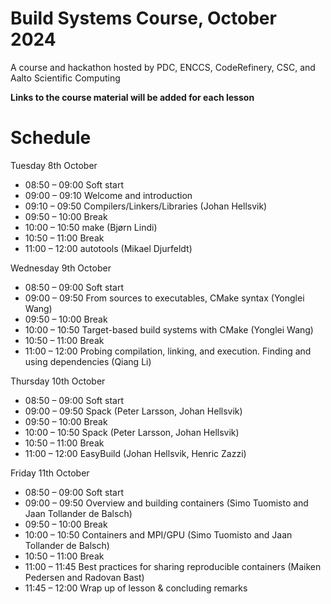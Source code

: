 # Build Systems Course, October 2024

A course and hackathon hosted by PDC, ENCCS, CodeRefinery, CSC, and Aalto Scientific Computing

**Links to the course material will be added for each lesson**

# Schedule

Tuesday 8th October

- 08:50 – 09:00 Soft start
- 09:00 – 09:10 Welcome and introduction
- 09:10 – 09:50 Compilers/Linkers/Libraries (Johan Hellsvik)
- 09:50 – 10:00 Break
- 10:00 – 10:50 make (Bjørn Lindi)
- 10:50 – 11:00 Break
- 11:00 – 12:00 autotools (Mikael Djurfeldt)

Wednesday 9th October

- 08:50 – 09:00 Soft start
- 09:00 – 09:50 From sources to executables, CMake syntax (Yonglei Wang)
- 09:50 – 10:00 Break
- 10:00 – 10:50 Target-based build systems with CMake (Yonglei Wang)
- 10:50 – 11:00 Break
- 11:00 – 12:00 Probing compilation, linking, and execution. Finding and using dependencies (Qiang Li)

Thursday 10th October

- 08:50 – 09:00 Soft start
- 09:00 – 09:50 Spack (Peter Larsson, Johan Hellsvik)
- 09:50 – 10:00 Break
- 10:00 – 10:50 Spack (Peter Larsson, Johan Hellsvik)
- 10:50 – 11:00 Break
- 11:00 – 12:00 EasyBuild (Johan Hellsvik, Henric Zazzi)

Friday 11th October

- 08:50 – 09:00 Soft start
- 09:00 – 09:50 Overview and building containers (Simo Tuomisto and Jaan Tollander de Balsch)
- 09:50 – 10:00 Break
- 10:00 – 10:50 Containers and MPI/GPU (Simo Tuomisto and Jaan Tollander de Balsch)
- 10:50 – 11:00 Break
- 11:00 – 11:45 Best practices for sharing reproducible containers (Maiken Pedersen and Radovan Bast)
- 11:45 – 12:00 Wrap up of lesson & concluding remarks
